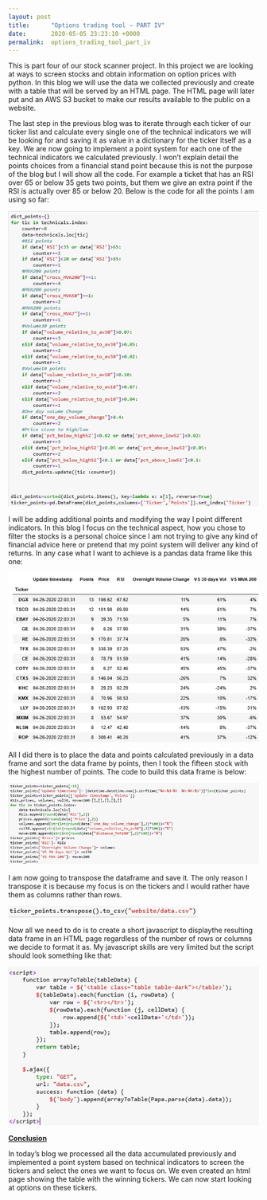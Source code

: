 ```yaml
---
layout: post
title:      "Options trading tool – PART IV"
date:       2020-05-05 23:23:10 +0000
permalink:  options_trading_tool_part_iv
---
```


This is part four of our stock scanner project. In this project we are looking at ways to screen stocks and obtain information on option prices with python. In this blog we will use the data we collected previously and create with a table that will be served by an HTML page. The HTML page will later put and an AWS S3 bucket to make our results available to the public on a website. 

The last step in the previous blog was to iterate through each ticker of our ticker list and calculate every single one of the technical indicators we will be looking for and saving it as value in a dictionary for the ticker itself as a key. We are now going to implement a point system for each one of the technical indicators we calculated previously. I won’t explain detail the points choices from a financial stand point because this is not the purpose of the blog but I will show all the code. For example a ticket that has an RSI over 65 or below 35 gets two points, but them we give an extra point if the RSI is actually over 85 or below 20. Below is the code for all the points I am using so far:

![](img/161.png)

I will be adding additional points and modifying the way I point different indicators. In this blog I focus on the technical aspect, how you chose to filter the stocks is a personal choice since I am not trying to give any kind of financial advice here or pretend that my point system will deliver any kind of returns. In any case what I want to achieve is a pandas data frame like this one: 

![](img/162.png)

All I did there is to place the data and points calculated previously in a data frame and sort the data frame by points, then I took the fifteen stock with the highest number of points. The code to build this data frame is below:

![](img/163.png)

I am now going to transpose the dataframe and save it. The only reason I transpose it is because my focus is on the tickers and I would rather have them as columns rather than rows.

![](img/164.png)

Now all we need to do is to create a short javascript to displaythe resulting data frame in an HTML page regardless of the number of rows or columns we decide to format it as. My javascript skills are very limited but the script should look something like that:

![](img/165.png)

<b><u>Conclusion</b></u>
  
In today’s blog we processed all the data accumulated previously and implemented a point system based on technical indicators to screen the tickers and select the ones we want to focus on. We even created an html page showing the table with the winning tickers. We can now start looking at options on these tickers. 





